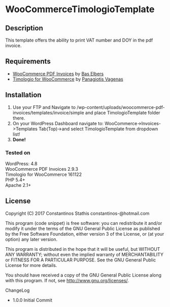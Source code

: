 # WooCommerceTimologioTemplate

<h2>Description</h2>
This template offers the ability to print VAT number and DOY in the pdf invoice.

<h2>Requirements</h2>
<ul>
<li><a href="https://wordpress.org/plugins/woocommerce-pdf-invoices/">WooCommerce PDF Invoices</a> by <a href="http://wcpdfinvoices.com/">Bas Elbers</a>
<li><a href="https://github.com/panvagenas/timologio-for-woocommerce">Timologio for WooCommerce</a> by <a href="https://github.com/panvagenas">Panagiotis Vagenas</a></li>
</ul>

<h2>Installation</h2>
<ol>
<li>Use your FTP and Navigate to /wp-content/uploads/woocommerce-pdf-invoices/templates/invoice/simple and place TimologioTemplate folder there.</li>
<li>On your WordPress Dashboard navigate to: WooCommerce->Invoices->Templates Tab(Top)->and select TimologioTemplate from dropdown list!</li>
<li><strong>Done!</strong></li>
</ol>

<h3>Tested on </h3>
WordPress: 4.8<br>
WooCommerce PDF Invoices 2.9.3<br>
Timologio for WooCommerce 161122<br>
PHP 5.4+<br>
Apache 2.1+<br>


<h2>License</h2>
Copyright (C) 2017 Constantinos Stathis constantinos-@hotmail.com

This program (code snippet) is free software: you can redistribute it and/or modify it under the terms of the GNU General Public License as published by the Free Software Foundation, either version 3 of the License, or (at your option) any later version.

This program is distributed in the hope that it will be useful, but WITHOUT ANY WARRANTY; without even the implied warranty of MERCHANTABILITY or FITNESS FOR A PARTICULAR PURPOSE. See the GNU General Public License for more details.

You should have received a copy of the GNU General Public License along with this program. If not, see http://www.gnu.org/licenses/.

ChangeLog
- 1.0.0 Initial Commit
